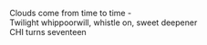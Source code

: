 Clouds come from time to time -    
Twilight whippoorwill, whistle on, sweet deepener    
CHI turns seventeen    

